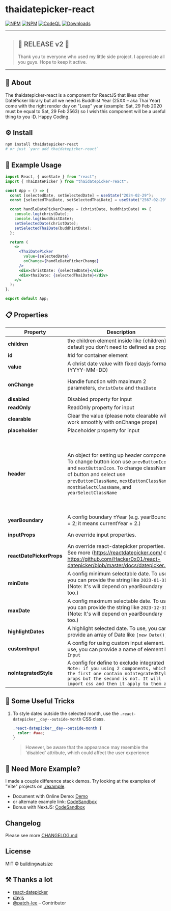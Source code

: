 # thaidatepicker-react

[![NPM](https://img.shields.io/npm/v/thaidatepicker-react)](https://www.npmjs.com/package/thaidatepicker-react)
[![NPM](https://img.shields.io/badge/Watsize-Library-289548)](https://www.npmjs.com/package/thaidatepicker-react)
[![CodeQL](https://github.com/buildingwatsize/thaidatepicker-react/actions/workflows/github-code-scanning/codeql/badge.svg?branch=main)](https://github.com/buildingwatsize/thaidatepicker-react/actions/workflows/github-code-scanning/codeql)
[![Downloads](https://img.shields.io/npm/dm/thaidatepicker-react.svg)](https://npmjs.org/package/thaidatepicker-react)

---

> ## 🎉 RELEASE v2 🎉
> 
> Thank you to everyone who used my little side project. I appreciate all you guys. Hope to keep it active.

---

## 📘 About

The thaidatepicker-react is a component for ReactJS that likes other DatePicker library but all we need is Buddhist Year (25XX – aka Thai Year) come with the right render day on "Leap" year (example: Sat, 29 Feb 2020 must be equal to Sat, 29 Feb 2563) so I wish this component will be a useful thing to you :D. Happy Coding.

## ⚙ Install

```bash
npm install thaidatepicker-react
# or just `yarn add thaidatepicker-react`
```

## 📌 Example Usage

```jsx
import React, { useState } from "react";
import { ThaiDatePicker } from "thaidatepicker-react";

const App = () => {
  const [selectedDate, setSelectedDate] = useState("2024-02-29");
  const [selectedThaiDate, setSelectedThaiDate] = useState("2567-02-29");

  const handleDatePickerChange = (christDate, buddhistDate) => {
    console.log(christDate);
    console.log(buddhistDate);
    setSelectedDate(christDate);
    setSelectedThaiDate(buddhistDate);
  };

  return (
    <>
      <ThaiDatePicker
        value={selectedDate}
        onChange={handleDatePickerChange}
      />
      <div>christDate: {selectedDate}</div>
      <div>thaiDate: {selectedThaiDate}</div>
    </>
  );
};

export default App;
```

## 📋 Properties

| **Property**             | **Description**                                                                                                                                                                                                                                          | **Type**                                                                                                                                                                                                                 | **Default**                                      | **Version** |
|--------------------------|----------------------------------------------------------------------------------------------------------------------------------------------------------------------------------------------------------------------------------------------------------|--------------------------------------------------------------------------------------------------------------------------------------------------------------------------------------------------------------------------|--------------------------------------------------|-------------|
| **children**             | the children element inside like {children} by default you don't need to defined as props.                                                                                                                                                               | _React.ReactNode \| null_                                                                                                                                                                                                | null                                             |             |
| **id**                   | #id for container element                                                                                                                                                                                                                                | _string_                                                                                                                                                                                                                 | "thdpk-container"                                |             |
| **value**                | A christ date value with fixed dayjs format (YYYY-MM-DD)                                                                                                                                                                                                 | _string_                                                                                                                                                                                                                 | ""                                               |             |
| **onChange**             | Handle function with maximum 2 parameters, `christDate` and `thaiDate`                                                                                                                                                                                   | _(christDate: string, thaiDate: string) => void_                                                                                                                                                                         | (_christDate: string, _thaiDate: string) => null |             |
| **disabled**             | Disabled property for input                                                                                                                                                                                                                              | _boolean_                                                                                                                                                                                                                | false                                            |             |
| **readOnly**             | ReadOnly property for input                                                                                                                                                                                                                              | _boolean_                                                                                                                                                                                                                | false                                            |             |
| **clearable**            | Clear the value (please note clearable will work smoothly with onChange props)                                                                                                                                                                           | _boolean_                                                                                                                                                                                                                | true                                             |             |
| **placeholder**          | Placeholder property for input                                                                                                                                                                                                                           | _string_                                                                                                                                                                                                                 | ""                                               |             |
| **header**               | An object for setting up header component. To change button icon use `prevButtonIcon` and `nextButtonIcon`. To change className of button and select use `prevButtonClassName`, `nextButtonClassName`, `monthSelectClassName`, and `yearSelectClassName` | _Object {  prevButtonIcon?: React.ReactNode; nextButtonIcon?: React.ReactNode;  prevButtonClassName?: string;  nextButtonClassName?: string;  monthSelectClassName?: string;  yearSelectClassName?: string; } \| null }_ | {}                                               |             |
| **yearBoundary**         | A config boundary ±Year (e.g. yearBoundary = 2; it means currentYear ± 2.)                                                                                                                                                                               | _number_                                                                                                                                                                                                                 | 99                                               |             |
| **inputProps**           | An override input properties.                                                                                                                                                                                                                            | _(any & { displayFormat?: string; }) \| null_                                                                                                                                                                            | null                                             |             |
| **reactDatePickerProps** | An override react-datepicker properties. See more (https://reactdatepicker.com/ or https://github.com/Hacker0x01/react-datepicker/blob/master/docs/datepicker.md)                                                                                        | _React.ComponentProps<typeof DatePicker>_                                                                                                                                                                                | {}                                               |             |
| **minDate**              | A config minimum selectable date. To use, you can provide the string like `2023-01-31`. (Note: It's will depend on yearBoundary too.)                                                                                                                    | _Date \| string_                                                                                                                                                                                                         | undefined                                        |             |
| **maxDate**              | A config maximum selectable date. To use, you can provide the string like `2023-12-31`. (Note: It's will depend on yearBoundary too.)                                                                                                                    | _Date \| string_                                                                                                                                                                                                         | undefined                                        |             |
| **highlightDates**       | A highlight selected date. To use, you can provide an array of Date like `[new Date()]`                                                                                                                                                                  | _(Date \| HighlightDate)[]_                                                                                                                                                                                              | GetHighlightByDate()                             |             |
| **customInput**          | A config for using custom input element. To use, you can provide a name of element like `Input`                                                                                                                                                          | _React.ComponentType<any> \| null_                                                                                                                                                                                       | null                                             |             |
| **noIntegratedStyle**    | A config for define to exclude integrated css `Note: if you using 2 components, which the first one contain noIntegratedStyle props but the second is not. It will import css and then it apply to them all`                                             | _boolean_                                                                                                                                                                                                                | false                                            | v2.0.0      |

## 🎩 Some Useful Tricks

1. To style dates outside the selected month, use the `.react-datepicker__day--outside-month` CSS class.

   ```css
   .react-datepicker__day--outside-month {
     color: #aaa;
   }
   ```

   > However, be aware that the appearance may resemble the 'disabled' attribute, which could affect the user experience

## 📝 Need More Example?

I made a couple difference stack demos. Try looking at the examples of "Vite" projects on [./example](./example).

- Document with Online Demo: [Demo](https://thaidatepicker-react-demo.vercel.app)
- or alternate example link: [CodeSandbox](https://codesandbox.io/s/thaidatepicker-react-demo-basic-1m33mx?file=/src/App.js)
- Bonus with NextJS: [CodeSandbox](https://codesandbox.io/s/thaidatepicker-react-demo-nextjs-jrsdep?file=/pages/index.js)

## Changelog

Please see more [CHANGELOG.md](CHANGELOG.md)

## License

MIT © [buildingwatsize](https://github.com/buildingwatsize)

## ⚒ Thanks a lot

- [react-datepicker](https://reactdatepicker.com/)
- [dayjs](https://github.com/iamkun/dayjs)
- [@patch-lee](https://github.com/patch-lee) – Contributor
